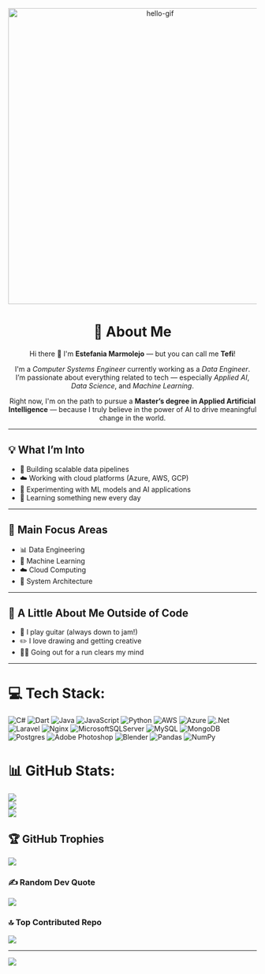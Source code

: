 <div align="center">
  <img src="https://media.giphy.com/media/v1.Y2lkPWVjZjA1ZTQ3bWdobnd5eWs4aWJ3cHE4eDI2d3Q2dXpuZmxveGY4cjN5NXlxMTlhdCZlcD12MV9naWZzX3JlbGF0ZWQmY3Q9Zw/cBBFPp83IZ3B6/giphy.gif" alt="hello-gif" width="600" />
</div>


<div align="center">

# 💫 About Me

Hi there 👋 I'm **Estefania Marmolejo** — but you can call me **Tefi**!

I'm a *Computer Systems Engineer* currently working as a *Data Engineer*.  
I’m passionate about everything related to tech — especially *Applied AI*, *Data Science*, and *Machine Learning*.

Right now, I'm on the path to pursue a **Master’s degree in Applied Artificial Intelligence** — because I truly believe in the power of AI to drive meaningful change in the world.

</div>

---

## 💡 What I’m Into

- 🔧 Building scalable data pipelines  
- ☁️ Working with cloud platforms (Azure, AWS, GCP)  
- 🤖 Experimenting with ML models and AI applications  
- 🧠 Learning something new every day  

---

## 🎯 Main Focus Areas

- 📊 Data Engineering  
- 🤖 Machine Learning  
- ☁️ Cloud Computing  
- 🧱 System Architecture  

---

## 🎨 A Little About Me Outside of Code

- 🎸 I play guitar (always down to jam!)  
- ✏️ I love drawing and getting creative  
- 🏃‍♀️ Going out for a run clears my mind

---

# 💻 Tech Stack:
![C#](https://img.shields.io/badge/c%23-%23239120.svg?style=for-the-badge&logo=csharp&logoColor=white) ![Dart](https://img.shields.io/badge/dart-%230175C2.svg?style=for-the-badge&logo=dart&logoColor=white) ![Java](https://img.shields.io/badge/java-%23ED8B00.svg?style=for-the-badge&logo=openjdk&logoColor=white) ![JavaScript](https://img.shields.io/badge/javascript-%23323330.svg?style=for-the-badge&logo=javascript&logoColor=%23F7DF1E) ![Python](https://img.shields.io/badge/python-3670A0?style=for-the-badge&logo=python&logoColor=ffdd54) ![AWS](https://img.shields.io/badge/AWS-%23FF9900.svg?style=for-the-badge&logo=amazon-aws&logoColor=white) ![Azure](https://img.shields.io/badge/azure-%230072C6.svg?style=for-the-badge&logo=microsoftazure&logoColor=white) ![.Net](https://img.shields.io/badge/.NET-5C2D91?style=for-the-badge&logo=.net&logoColor=white) ![Laravel](https://img.shields.io/badge/laravel-%23FF2D20.svg?style=for-the-badge&logo=laravel&logoColor=white) ![Nginx](https://img.shields.io/badge/nginx-%23009639.svg?style=for-the-badge&logo=nginx&logoColor=white) ![MicrosoftSQLServer](https://img.shields.io/badge/Microsoft%20SQL%20Server-CC2927?style=for-the-badge&logo=microsoft%20sql%20server&logoColor=white) ![MySQL](https://img.shields.io/badge/mysql-4479A1.svg?style=for-the-badge&logo=mysql&logoColor=white) ![MongoDB](https://img.shields.io/badge/MongoDB-%234ea94b.svg?style=for-the-badge&logo=mongodb&logoColor=white) ![Postgres](https://img.shields.io/badge/postgres-%23316192.svg?style=for-the-badge&logo=postgresql&logoColor=white) ![Adobe Photoshop](https://img.shields.io/badge/adobe%20photoshop-%2331A8FF.svg?style=for-the-badge&logo=adobe%20photoshop&logoColor=white) ![Blender](https://img.shields.io/badge/blender-%23F5792A.svg?style=for-the-badge&logo=blender&logoColor=white) ![Pandas](https://img.shields.io/badge/pandas-%23150458.svg?style=for-the-badge&logo=pandas&logoColor=white) ![NumPy](https://img.shields.io/badge/numpy-%23013243.svg?style=for-the-badge&logo=numpy&logoColor=white)

# 📊 GitHub Stats:
![](https://github-readme-stats.vercel.app/api?username=estefaniams-han&theme=tokyonight&hide_border=true&include_all_commits=false&count_private=false)<br/>
![](https://nirzak-streak-stats.vercel.app/?user=estefaniams-han&theme=tokyonight&hide_border=true)<br/>
![](https://github-readme-stats.vercel.app/api/top-langs/?username=estefaniams-han&theme=tokyonight&hide_border=true&include_all_commits=false&count_private=false&layout=compact)

## 🏆 GitHub Trophies
![](https://github-profile-trophy.vercel.app/?username=estefaniams-han&theme=tokyonight&no-frame=true&no-bg=true&margin-w=4)

### ✍️ Random Dev Quote
![](https://quotes-github-readme.vercel.app/api?type=horizontal&theme=tokyonight)

### 🔝 Top Contributed Repo
![](https://github-contributor-stats.vercel.app/api?username=estefaniams-han&limit=5&theme=tokyonight&combine_all_yearly_contributions=true)

---
[![](https://visitcount.itsvg.in/api?id=estefaniams-han&icon=1&color=1)](https://visitcount.itsvg.in)

<!-- Proudly created with GPRM ( https://gprm.itsvg.in ) -->
